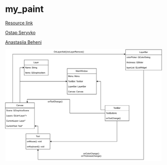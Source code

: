 # my_paint

[Resource link](https://docs.google.com/document/d/1jOx7KvZJx4Yys-XaVQXChPZYJezrX_Bw-L8gU99S9Mc/edit)

[Ostap Seryvko](https://github.com/redn1nja)

[Anastasiia Beheni](https://github.com/beheni)

![UML](data/diagram.svg)
